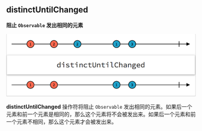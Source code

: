 ## distinctUntilChanged

**阻止 `Observable` 发出相同的元素**

![](/assets/Operator/Operators/distinctUntilChanged.png)

**distinctUntilChanged** 操作符将阻止 `Observable` 发出相同的元素。如果后一个元素和前一个元素是相同的，那么这个元素将不会被发出来。如果后一个元素和前一个元素不相同，那么这个元素才会被发出来。
